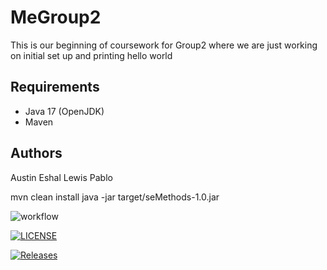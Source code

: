 # MeGroup2

This is our beginning of coursework for Group2 where we are just working on initial set up and printing hello world

## Requirements

- Java 17 (OpenJDK)
- Maven

## Authors
Austin 
Eshal
Lewis
Pablo

mvn clean install
java -jar target/seMethods-1.0.jar

![workflow](https://github.com/EshalImran27/Group_2Devops/actions/workflows/main.yml/badge.svg)

[![LICENSE](https://img.shields.io/github/license/EshalImran27/Group_2Devops.svg?style=flat-square)](https://github.com/EshalImran27/Group_2Devops/blob/master/LICENSE)

[![Releases](https://img.shields.io/github/release/EshalImran27/Group_2Devops/all.svg?style=flat-square)](https://github.com/EshalImran27/devops/releases)
